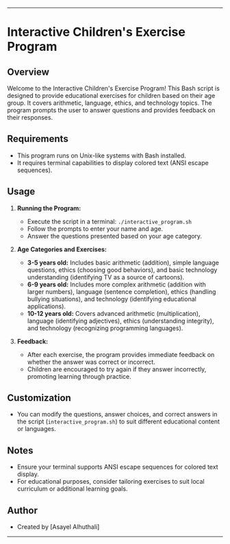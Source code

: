 

---

# Interactive Children's Exercise Program

## Overview
Welcome to the Interactive Children's Exercise Program! This Bash script is designed to provide educational exercises for children based on their age group. It covers arithmetic, language, ethics, and technology topics. The program prompts the user to answer questions and provides feedback on their responses.

## Requirements
- This program runs on Unix-like systems with Bash installed.
- It requires terminal capabilities to display colored text (ANSI escape sequences).

## Usage
1. **Running the Program:**
   - Execute the script in a terminal: `./interactive_program.sh`
   - Follow the prompts to enter your name and age.
   - Answer the questions presented based on your age category.

2. **Age Categories and Exercises:**
   - **3-5 years old:** Includes basic arithmetic (addition), simple language questions, ethics (choosing good behaviors), and basic technology understanding (identifying TV as a source of cartoons).
   - **6-9 years old:** Includes more complex arithmetic (addition with larger numbers), language (sentence completion), ethics (handling bullying situations), and technology (identifying educational applications).
   - **10-12 years old:** Covers advanced arithmetic (multiplication), language (identifying adjectives), ethics (understanding integrity), and technology (recognizing programming languages).

3. **Feedback:**
   - After each exercise, the program provides immediate feedback on whether the answer was correct or incorrect.
   - Children are encouraged to try again if they answer incorrectly, promoting learning through practice.

## Customization
- You can modify the questions, answer choices, and correct answers in the script (`interactive_program.sh`) to suit different educational content or languages.

## Notes
- Ensure your terminal supports ANSI escape sequences for colored text display.
- For educational purposes, consider tailoring exercises to suit local curriculum or additional learning goals.

## Author
- Created by [Asayel Alhuthali]

---
